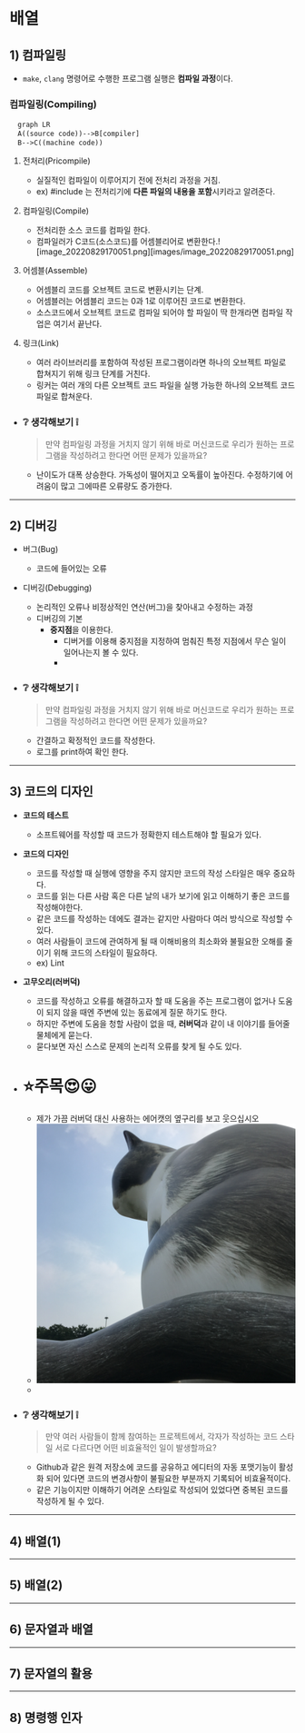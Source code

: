 # 배열
## 1) 컴파일링
- `make`, `clang`  명령어로 수행한 프로그램 실행은 **컴파일 과정**이다.

### 컴파일링(Compiling)
```mermaid
  graph LR
  A((source code))-->B[compiler]
  B-->C((machine code))
```
1. 전처리(Pricompile)
	- 실질적인 컴파일이 이루어지기 전에 전처리 과정을 거침.
	- ex) #include 는 전처리기에 **다른 파일의 내용을 포함**시키라고 알려준다.

2. 컴파일링(Compile)
	- 전처리한 소스 코드를 컴파일 한다.
	- 컴파일러가 C코드(소스코드)를 어셈블리어로 변환한다.![image_20220829170051.png][images/image_20220829170051.png]
3. 어셈블(Assemble)
	- 어셈블리 코드를 오브젝트 코드로 변환시키는 단계.
	- 어셈블러는 어셈블리 코드는 0과 1로 이루어진 코드로 변환한다.
	- 소스코드에서 오브젝트 코드로 컴파일 되어야 할 파일이 딱 한개라면 컴파일 작업은 여기서 끝난다.

4. 링크(Link)
	- 여러 라이브러리를 포함하여 작성된 프로그램이라면 하나의 오브젝트 파일로 합쳐지기 위해 링크 단계를 거친다.
	- 링커는 여러 개의 다른 오브젝트 코드 파일을 실행 가능한 하나의 오브젝트 코드 파일로 합쳐운다. 

- ### :grey_question: 생각해보기 :grey_exclamation:
	> 만약 컴파일링 과정을 거치지 않기 위해 바로 머신코드로 우리가 원하는 프로그램을 작성하려고 한다면 어떤 문제가 있을까요?

	- 난이도가 대폭 상승한다. 가독성이 떨어지고 오독률이 높아진다. 
  수정하기에 어려움이 많고 그에따른 오류량도 증가한다.

---
## 2) 디버깅
- 버그(Bug)
	- 코드에 들어있는 오류
- 디버깅(Debugging)
	- 논리적인 오류나 비정상적인 연산(버그)을 찾아내고 수정하는 과정
	- 디버깅의 기본 
		- **중지점**을 이용한다.
			- 디버거를 이용해 중지점을 지정하여 멈춰진 특정 지점에서 무슨 일이 일어나는지 볼 수 있다.
			- 
- ### :grey_question: 생각해보기 :grey_exclamation:
	>  만약 컴파일링 과정을 거치지 않기 위해 바로 머신코드로 우리가 원하는 프로그램을 작성하려고 한다면 어떤 문제가 있을까요?

	- 간결하고 확정적인 코드를 작성한다.
	- 로그를 print하여 확인 한다.
  
---
## 3) 코드의 디자인
- **코드의 테스트**
	- 소프트웨어를 작성할 때 코드가 정확한지 테스트해야 할 필요가 있다.
- **코드의 디자인**
	- 코드를 작성할 때 실행에 영향을 주지 않지만 코드의 작성 스타일은 매우 중요하다.
	- 코드를 읽는 다른 사람 혹은 다른 날의 내가 보기에 읽고 이해하기 좋은 코드를 작성해야한다.
	- 같은 코드를 작성하는 데에도 결과는 같지만 사람마다 여러 방식으로 작성할 수 있다.
	- 여러 사람들이 코드에 관여하게 될 때 이해비용의 최소화와 불필요한 오해를 줄이기 위해 코드의 스타일이 필요하다.
	- ex) Lint
- **고무오리(러버덕)**
	- 코드를 작성하고 오류를 해결하고자 할 때 도움을 주는 프로그램이 없거나 도움이 되지 않을 때엔 주변에 있는 동료에게 질문 하기도 한다.
	- 하지만 주변에 도움을 청할 사람이 없을 때, **러버덕**과 같이 내 이야기를 들어줄 물체에게 묻는다.
	- 묻다보면 자신 스스로 문제의 논리적 오류를 찾게 될 수도 있다.

- # ⭐️주목😍😛
	- 제가 가끔 러버덕 대신 사용하는 에어캣의 옆구리를 보고 웃으십시오
	- ![에어캣](images/IMG_0439.jpg)
	- 

- ### :grey_question: 생각해보기 :grey_exclamation:
	> 만약 여러 사람들이 함께 참여하는 프로젝트에서, 각자가 작성하는 코드 스타일 서로 다르다면 어떤 비효율적인 일이 발생할까요?
	
	- Github과 같은 원격 저장소에 코드를 공유하고 에디터의 자동 포맷기능이 활성화 되어 있다면 코드의 변경사항이 불필요한 부분까지 기록되어 비효율적이다.
	- 같은 기능이지만 이해하기 어려운 스타일로 작성되어 있었다면 중복된 코드를 작성하게 될 수 있다.


---
## 4) 배열(1)

---
## 5) 배열(2)

---
## 6) 문자열과 배열

---
## 7) 문자열의 활용

---
## 8) 명령행 인자





